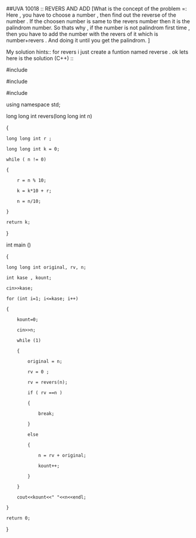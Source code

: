 ##UVA 10018 :: REVERS AND ADD
[What is the concept of the problem =:
 Here , you have to choose a number , then find out the reverse of the number . If the choosen number is same to the revers number then it is the palindrom number. So thats why , if the number is not palindrom first time , then you have to add the number with the revers of it which is number+revers . And doing it until you get the palindrom. ]
 
My solution hints::
for revers i just create a funtion named reverse . ok lets here is the solution (C++) ::

#include<iostream>
 
#include<cstdio>
 
#include<cmath>
 
using namespace std;

long long int revers(long long int n)

{

    long long int r ;
    
    long long int k = 0;
    
    while ( n != 0)
    
    {
    
        r = n % 10;
        
        k = k*10 + r;
        
        n = n/10;
        
    }
    
    return k;
    
}

int main ()

{

    long long int original, rv, n;
    
    int kase , kount;
    
    cin>>kase;
    
    for (int i=1; i<=kase; i++)
    
    {
    
        kount=0;
        
        cin>>n;
        
        while (1)
        
        {
        
            original = n;
            
            rv = 0 ;
            
            rv = revers(n);
            
            if ( rv ==n )
            
            {
            
                break;
                
            }
            
            else
            
            {
            
                n = rv + original;
                
                kount++;
                
            }
            
        }
        
        cout<<kount<<" "<<n<<endl;
        
    }
    
    return 0;
    
}




